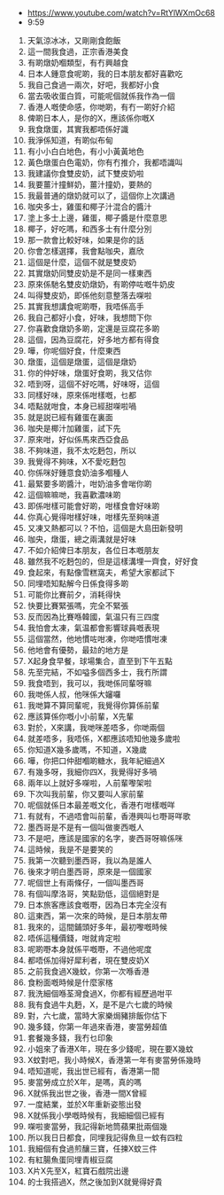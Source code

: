 - https://www.youtube.com/watch?v=RtYlWXmOc68
- 9:59

1. 天氣涼冰冰，又剛剛食飽飯
1. 這一間我食過，正宗香港美食
1. 有啲燉奶嗰類型，有冇興越食
1. 日本人鍾意食呢啲，我的日本朋友都好喜歡吃
1. 我自己食過一兩次，好吧，我都好小食
1. 當去吸收蛋白質，可能呢個就係我作為一個
1. 香港人嘅使命感，你哋啲，有冇一啲好介紹
1. 俾啲日本人，是你的X，應該係你嘅X
1. 我食燉蛋，其實我都唔係好識
1. 我淨係知道，有啲似布甸
1. 有小小白白地色，有小小黃黃地色
1. 黃色燉蛋白色電奶，你有冇推介，我都唔識叫
1. 我建議你食雙皮奶，試下雙皮奶啦
1. 我要薑汁撞鮮奶，薑汁撞奶，要熱的
1. 我最普通的燉奶就可以了，這個你上次講過
1. 咖央多士，雞蛋和椰子汁混合的醬汁
1. 塗上多士上邊，雞蛋，椰子醬是什麼意思
1. 椰子，好吃嗎，和西多士有什麼分別
1. 那一款會比較好味，如果是你的話
1. 你會怎樣選擇，我會點咖央，嘉欣
1. 這個是什麼，這個不就是雙皮奶
1. 其實燉奶同雙皮奶是不是同一樣東西
1. 原來係馳名雙皮奶燉奶，有啲停咗嘅牛奶皮
1. 叫得雙皮奶，即係他刻意整落去㗎啦
1. 其實我想講食呢啲嘢，我唔係高手
1. 我自己都好小食，好味，我想問下你
1. 你喜歡食燉奶多啲，定還是豆腐花多啲
1. 這個，因為豆腐花，好多地方都有得食
1. 嘩，你呢個好食，什麼東西
1. 燉蛋，這個是燉蛋，這個是燉奶
1. 你的仲好味，燉蛋好食啲，我又估你
1. 唔到呀，這個不好吃嗎，好味呀，這個
1. 同樣好味，原來係咁樣嘅，乜都
1. 唔點就咁食，本身已經甜㗎啦喎
1. 就是説已經有雞蛋在裏面
1. 咖央是椰汁加雞蛋，試下先
1. 原來咁，好似係馬來西亞食品
1. 不夠味道，我不太吃麪包，所以
1. 我覺得不夠味，X不愛吃麪包
1. 你係咪好鍾意食奶油多嗰種人
1. 最緊要多啲醬汁，咁奶油多會啱你啲
1. 這個嘛嘛哋，我喜歡濃味啲
1. 即係咁樣可能會好啲，咁樣食會好味啲
1. 你真心覺得咁樣好味，咁樣先至夠味道
1. 又凍又熱都可以？不怕，這個是大島田新發明
1. 咖央，燉蛋，總之兩溝就是好味
1. 不如介紹俾日本朋友，各位日本嘅朋友
1. 雖然我不吃麪包的，但是這樣溝埋一齊食，好好食
1. 食起來，有點像雪糕窩夫，希望大家都試下
1. 同埋唔知點解今日係食得多啲
1. 可能你比賽前夕，消耗得快
1. 快要比賽緊張嗎，完全不緊張
1. 反而因為比賽喺韓國，氣温只有三四度
1. 我怕會太凍，氣温都會影響球員嘅表現
1. 這個當然，他地慣咗咁凍，你哋唔慣咁凍
1. 他地會有優勢，最攰的地方是
1. X起身食早餐，球場集合，直至到下午五點
1. 先至完結，不如嗌多個西多士，我冇所謂
1. 我食唔到，我可以，我哋係同輩呀嘛
1. 我哋係人叔，他咪係大嬸囉
1. 我哋算不算同輩呢，我覺得你算係前輩
1. 應該算係你嘅小小前輩，X先輩
1. 對於，X來講，我哋咪差唔多，你哋兩個
1. 就差唔多，我唔係，X都應該唔知他幾多歲啦
1. 你知道X幾多歲嗎，不知道，X幾歲
1. 嘩，你把口仲甜嗰啲糖水，我年紀細過X
1. 有幾多呀，我細你四X，我覺得好多喎
1. 兩年以上就好多㗎啦，人前輩嚟架啦
1. 下次叫我前輩，你又要叫人家前輩
1. 呢個就係日本最差嘅文化，香港冇咁樣嘅咩
1. 有就有，不過唔會叫前輩，香港興叫乜嘢哥咩歌
1. 墨西哥是不是有一個叫做麥西嘅人
1. 不是吧，應該是國家的名字，麥西哥呀嘛係咪
1. 這時候，我是不是要笑的
1. 我第一次聽到墨西哥，我以為是誰人
1. 後來才明白墨西哥，原來是一個國家
1. 呢個世上有兩條仔，一個叫墨西哥
1. 有個叫摩洛哥，笑點勁低，這個絕對是
1. 日本旅客應該食嘅嘢，因為日本完全沒有
1. 這東西，第一次來的時候，是日本朋友帶
1. 我來的，這間鋪頭好多年，最初嚟嘅時候
1. 唔係這種價錢，咁就肯定啦
1. 呢啲嘢本身就係平嘅嘢，不過他呢度
1. 都唔係加得好犀利者，現在雙皮奶X
1. 之前我食過X幾蚊，你第一次喺香港
1. 食粉面嘅時候是什麼家楁
1. 我洗細個喺荃灣食過X，你都有經歷過咁平
1. 我有食過牛丸麪，X，是不是六七歲的時候
1. 對，六七歲，當時大家樂焗豬排飯你估下
1. 幾多錢，你第一年過來香港，麥當勞超值
1. 套餐幾多錢，我冇乜印象
1. 小姐來了香港X年，現在多少錢呢，現在要X幾蚊
1. X蚊對吧，我小時候X，香港第一年有麥當勞係幾時
1. 唔知道呢，我出世已經有，香港第一間
1. 麥當勞成立於X年，是嗎，真的嗎
1. X就係我出世之後，香港一間X曾經
1. 一度結業，並於X年重新姿態出發
1. X就係我小學嘅時候有，我細細個已經有
1. 㗎啦麥當勞，我記得新地筒蘋果批兩個幾
1. 所以我日日都食，同埋我記得魚旦一蚊有四粒
1. 我細個有食過煎釀三寶，任揀X蚊三件
1. 有紅腸魚蛋同埋青椒豆腐
1. X片X先至X，紅寶石戲院出邊
1. 的士我搭過X，然之後加到X就覺得好貴
